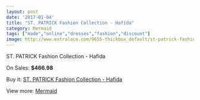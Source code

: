 ```yaml
---
layout: post
date: '2017-01-04'
title: "ST. PATRICK Fashion Collection - Hafida"
category: Mermaid
tags: ["made","online","dresses","fashion","discount"]
image: http://www.extralace.com/9655-thickbox_default/st-patrick-fashion-collection-hafida.jpg
---
```

ST. PATRICK Fashion Collection - Hafida

On Sales: **$466.98**
<a href="https://www.extralace.com/mermaid/4561-st-patrick-fashion-collection-hafida.html"><amp-img layout="responsive" width="600" height="600" src="//www.extralace.com/9655-thickbox_default/st-patrick-fashion-collection-hafida.jpg" alt="ST. PATRICK Fashion Collection - Hafida 0" /></a>

Buy it: [ST. PATRICK Fashion Collection - Hafida](https://www.extralace.com/mermaid/4561-st-patrick-fashion-collection-hafida.html "ST. PATRICK Fashion Collection - Hafida")

View more: [Mermaid](https://www.extralace.com/5-mermaid "Mermaid")